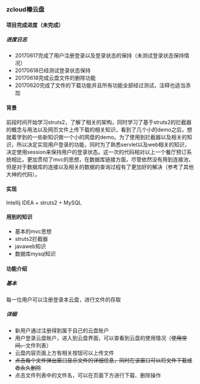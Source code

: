 ### zcloud榛云盘
#### 项目完成进度（未完成）
##### 进度日志
* 20170617完成了用户注册登录以及登录状态的保持（未测试登录状态保持情况）
* 20170618已经测试登录状态保持
* 20170618完成云盘文件的删除功能
* 20170620完成了文件的下载功能并且所有功能全部经过测试，注释也适当添加
#### 背景
前段时间开始学习struts2，了解了相关的架构，同时学习了基于struts2的拦截器的概念与用法以及网页文件上传下载的相关知识，看到了几个小的demo之后，想就着学到的一些新知识做一个小的网盘的demo。为了使用到拦截器以及相关的知识，所以决定实现用户登录的功能，同时为了熟悉servlet以及web相关的知识，决定使用session来保持用户的登录状态。这一次的代码相对以上一个餐厅预订系统相比，更加贯彻了mvc的思想，在数据库链接方面，尽管依然没有用到连接池，但是对于数据库的连接以及相关的数据的查询过程有了更加好的解决（参考了其他大神的代码）。
#### 实现
Intellij IDEA + struts2 + MySQL
#### 用到的知识
* 基本的mvc思想
* struts2拦截器
* javaweb知识
* 数据库mysql知识
#### 功能介绍
##### 基本
每一位用户可以注册登录本云盘，进行文件的存取
##### 详细
* 新用户通过注册得到属于自己的云盘账户
* 用户登录云盘账户，进入到云盘界面，可以查看到云盘的使用情况（~~使用空间、~~文件列表）
* 云盘内容页面上方有相关按钮可以上传文件
* ~~点击每个文件弹出窗口显示文件的详细信息，同时在该窗口可以将文件下载或者永久删除~~
* 点击文件列表中的文件名，可以在页面下方进行下载、删除操作

